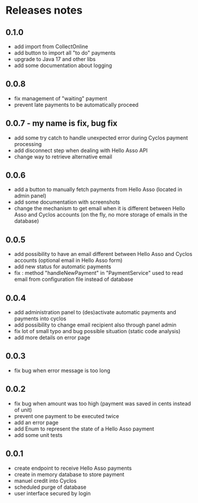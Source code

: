 # Releases notes

## 0.1.0

- add import from CollectOnline
- add button to import all "to do" payments
- upgrade to Java 17 and other libs
- add some documentation about logging

## 0.0.8

- fix management of "waiting" payment
- prevent late payments to be automatically proceed

## 0.0.7 - my name is fix, bug fix

- add some try catch to handle unexpected error during Cyclos payment processing
- add disconnect step when dealing with Hello Asso API
- change way to retrieve alternative email

## 0.0.6
- add a button to manually fetch payments from Hello Asso (located in admin panel)
- add some documentation with screenshots
- change the mechanism to get email when it is different between Hello Asso and Cyclos accounts 
(on the fly, no more storage of emails in the database)

## 0.0.5

- add possibility to have an email different between Hello Asso and Cyclos accounts (optional email in Hello Asso form)
- add new status for automatic payments
- fix : method "handleNewPayment" in "PaymentService" used to read email from configuration file instead of database

## 0.0.4

* add administration panel to (des)activate automatic payments and payments into cyclos
* add possibility to change email recipient also through panel admin
* fix lot of small typo and bug possible situation (static code analysis)
* add more details on error page

## 0.0.3
* fix bug when error message is too long

## 0.0.2
* fix bug when amount was too high (payment was saved in cents instead of unit)
* prevent one payment to be executed twice
* add an error page
* add Enum to represent the state of a Hello Asso payment
* add some unit tests

## 0.0.1
* create endpoint to receive Hello Asso payments
* create in memory database to store payment
* manuel credit into Cyclos
* scheduled purge of database
* user interface secured by login